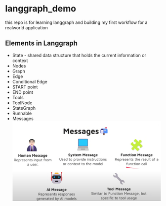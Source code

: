 # langgraph_demo
this repo is for learning langgraph and building my first workflow for a realworld application

## Elements in Langgraph
* State - shared data structure that holds the current information or context
* Nodes
* Graph
* Edge
* Conditional Edge
* START point
* END point
* Tools
* ToolNode
* StateGraph
* Runnable
* Messages
    ![img.png](img.png)
